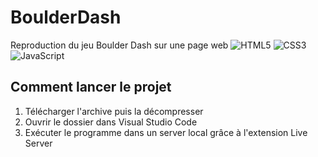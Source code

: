 # BoulderDash
Reproduction du jeu Boulder Dash sur une page web
![HTML5](https://img.shields.io/badge/html5-%23E34F26.svg?style=for-the-badge&logo=html5&logoColor=white)
![CSS3](https://img.shields.io/badge/css3-%231572B6.svg?style=for-the-badge&logo=css3&logoColor=white)
![JavaScript](https://img.shields.io/badge/javascript-%23323330.svg?style=for-the-badge&logo=javascript&logoColor=%23F7DF1E)

## Comment lancer le projet

1. Télécharger l'archive puis la décompresser 
2. Ouvrir le dossier dans Visual Studio Code
3. Exécuter le programme dans un server local grâce à l'extension Live Server

